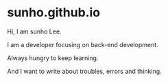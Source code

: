 # sunho.github.io

Hi, I am sunho Lee.

I am a developer focusing on back-end development. 


Always hungry to keep learning. 

And I want to write about troubles, errors and thinking.
